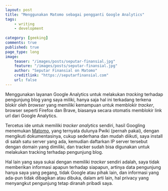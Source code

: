 ```yaml
---
layout: post
title: "Menggunakan Matomo sebagai pengganti Google Analytics"
tags: 
    - writing
    - development
        
category: [geeking]
comments: true
published: true
page_type: long
image:
    teaser: "/images/posts/seputar-finansial.jpg"
    feature: "/images/posts/seputar-finansial.jpg"
    author: "Seputar Finansial on Matomo"
    creditlink: "https://seputarfinansial.com"
    url: false
---
```


Menggunakan layanan Google Analytics untuk melakukan *tracking* terhadap pengunjung blog yang saya miliki, hanya saja hal ini terkadang terkena blokir oleh *browser* yang memiliki kemampuan untuk memblokir *tracker*, browser seperti Firefox dan Brave, biasanya secara otomatis memblokir link url dari Google Analytics.

Tercetus ide untuk memiliki *tracker analytics* sendiri, hasil Googling menemukan [Matomo](https://matomo.org/), yang ternyata dulunya Pwiki (pernah pakai), dengan mengikuti dokumentasinya, cukup sederhana dan mudah diikuti, saya install di salah satu server yang ada, kemudian daftarkan IP server tersebut dengan domain yang dimiliki, dan tracker sudah bisa digunakan untuk melakukan tracking terhadap pengunjung blog.

Hal lain yang saya sukai dengan memiliki *tracker* sendiri adalah, saya tidak memberikan informasi apapun terhadap siapapun, artinya data pengunjung hanya saya yang pegang, tidak Google atau pihak lain, dan informasi yang ada-pun tidak dibagikan atau dibuka, dalam arti lain, hal privacy yang menyangkut pengunjung tetap diranah pribadi saya.